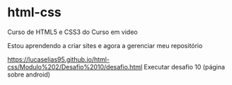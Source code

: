 # html-css
 Curso de HTML5 e CSS3 do Curso em video

Estou aprendendo a criar sites e agora a gerenciar meu repositório

<a href="https://lucaselias95.github.io/html-css/Modulo%202/Desafio%2010/desafio.html">https://lucaselias95.github.io/html-css/Modulo%202/Desafio%2010/desafio.html</a> Executar desafio 10 (página sobre android)